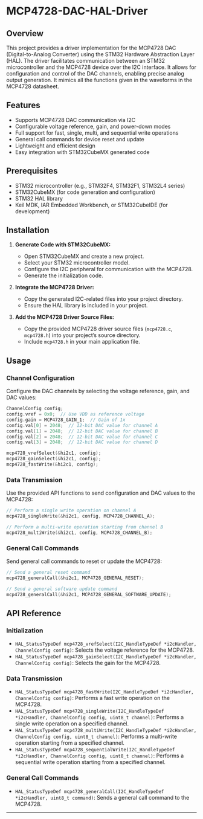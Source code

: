 # MCP4728-DAC-HAL-Driver

## Overview

This project provides a driver implementation for the MCP4728 DAC (Digital-to-Analog Converter) using the STM32 Hardware Abstraction Layer (HAL). The driver facilitates communication between an STM32 microcontroller and the MCP4728 device over the I2C interface. It allows for configuration and control of the DAC channels, enabling precise analog output generation. It mimics all the functions given in the waveforms in the MCP4728 datasheet.

## Features

- Supports MCP4728 DAC communication via I2C
- Configurable voltage reference, gain, and power-down modes
- Full support for fast, single, multi, and sequential write operations
- General call commands for device reset and update
- Lightweight and efficient design
- Easy integration with STM32CubeMX generated code

## Prerequisites

- STM32 microcontroller (e.g., STM32F4, STM32F1, STM32L4 series)
- STM32CubeMX (for code generation and configuration)
- STM32 HAL library
- Keil MDK, IAR Embedded Workbench, or STM32CubeIDE (for development)

## Installation

1. **Generate Code with STM32CubeMX:**
   - Open STM32CubeMX and create a new project.
   - Select your STM32 microcontroller model.
   - Configure the I2C peripheral for communication with the MCP4728.
   - Generate the initialization code.

2. **Integrate the MCP4728 Driver:**
   - Copy the generated I2C-related files into your project directory.
   - Ensure the HAL library is included in your project.

3. **Add the MCP4728 Driver Source Files:**
   - Copy the provided MCP4728 driver source files (`mcp4728.c`, `mcp4728.h`) into your project’s source directory.
   - Include `mcp4728.h` in your main application file.


## Usage

### Channel Configuration

Configure the DAC channels by selecting the voltage reference, gain, and DAC values:

```c
ChannelConfig config;
config.vref = 0x0;  // Use VDD as reference voltage
config.gain = MCP4728_GAIN_1;  // Gain of 1x
config.val[0] = 2048;  // 12-bit DAC value for channel A
config.val[1] = 2048;  // 12-bit DAC value for channel B
config.val[2] = 2048;  // 12-bit DAC value for channel C
config.val[3] = 2048;  // 12-bit DAC value for channel D

mcp4728_vrefSelect(&hi2c1, config);
mcp4728_gainSelect(&hi2c1, config);
mcp4728_fastWrite(&hi2c1, config);
```

### Data Transmission

Use the provided API functions to send configuration and DAC values to the MCP4728:

```c
// Perform a single write operation on channel A
mcp4728_singleWrite(&hi2c1, config, MCP4728_CHANNEL_A);

// Perform a multi-write operation starting from channel B
mcp4728_multiWrite(&hi2c1, config, MCP4728_CHANNEL_B);
```

### General Call Commands

Send general call commands to reset or update the MCP4728:

```c
// Send a general reset command
mcp4728_generalCall(&hi2c1, MCP4728_GENERAL_RESET);

// Send a general software update command
mcp4728_generalCall(&hi2c1, MCP4728_GENERAL_SOFTWARE_UPDATE);
```

## API Reference

### Initialization

- `HAL_StatusTypeDef mcp4728_vrefSelect(I2C_HandleTypeDef *i2cHandler, ChannelConfig config)`: Selects the voltage reference for the MCP4728.
- `HAL_StatusTypeDef mcp4728_gainSelect(I2C_HandleTypeDef *i2cHandler, ChannelConfig config)`: Selects the gain for the MCP4728.

### Data Transmission

- `HAL_StatusTypeDef mcp4728_fastWrite(I2C_HandleTypeDef *i2cHandler, ChannelConfig config)`: Performs a fast write operation on the MCP4728.
- `HAL_StatusTypeDef mcp4728_singleWrite(I2C_HandleTypeDef *i2cHandler, ChannelConfig config, uint8_t channel)`: Performs a single write operation on a specified channel.
- `HAL_StatusTypeDef mcp4728_multiWrite(I2C_HandleTypeDef *i2cHandler, ChannelConfig config, uint8_t channel)`: Performs a multi-write operation starting from a specified channel.
- `HAL_StatusTypeDef mcp4728_sequentialWrite(I2C_HandleTypeDef *i2cHandler, ChannelConfig config, uint8_t channel)`: Performs a sequential write operation starting from a specified channel.

### General Call Commands

- `HAL_StatusTypeDef mcp4728_generalCall(I2C_HandleTypeDef *i2cHandler, uint8_t command)`: Sends a general call command to the MCP4728.


---
